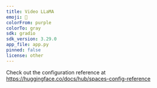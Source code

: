 ```yaml
---
title: Video LLaMA
emoji: 🚀
colorFrom: purple
colorTo: gray
sdk: gradio
sdk_version: 3.29.0
app_file: app.py
pinned: false
license: other
---
```


Check out the configuration reference at https://huggingface.co/docs/hub/spaces-config-reference

